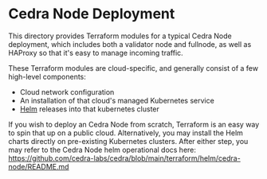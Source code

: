 Cedra Node Deployment
=========================

This directory provides Terraform modules for a typical Cedra Node deployment, which includes both a validator node and fullnode, as well as HAProxy so that it's easy to manage incoming traffic. 

These Terraform modules are cloud-specific, and generally consist of a few high-level components:
* Cloud network configuration
* An installation of that cloud's managed Kubernetes service
* [Helm](https://helm.sh/) releases into that kubernetes cluster

If you wish to deploy an Cedra Node from scratch, Terraform is an easy way to spin that up on a public cloud. Alternatively, you may install the Helm charts directly on pre-existing Kubernetes clusters. After either step, you may refer to the Cedra Node helm operational docs here: https://github.com/cedra-labs/cedra/blob/main/terraform/helm/cedra-node/README.md
